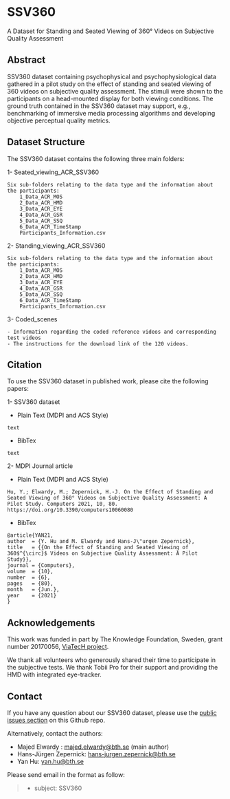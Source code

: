 # SSV360
A Dataset for Standing and Seated Viewing of 360° Videos on Subjective Quality Assessment

## Abstract
SSV360 dataset containing psychophysical and psychophysiological data gathered in a pilot study on the effect of standing and seated viewing of 360 videos on subjective quality assessment. The stimuli were shown to the participants on a head-mounted display for both viewing conditions. The ground truth contained in the SSV360 dataset may support, e.g., benchmarking of immersive media processing algorithms and developing objective perceptual quality metrics.

## Dataset Structure
The SSV360 dataset contains the following three main folders:

1- Seated_viewing_ACR_SSV360

	Six sub-folders relating to the data type and the information about the participants:
		1_Data_ACR_MOS
		2_Data_ACR_HMD
		3_Data_ACR_EYE
		4_Data_ACR_GSR
		5_Data_ACR_SSQ
		6_Data_ACR_TimeStamp
		Participants_Information.csv

2- Standing_viewing_ACR_SSV360

	Six sub-folders relating to the data type and the information about the participants:
		1_Data_ACR_MOS
		2_Data_ACR_HMD
		3_Data_ACR_EYE
		4_Data_ACR_GSR
		5_Data_ACR_SSQ
		6_Data_ACR_TimeStamp
		Participants_Information.csv

3- Coded_scenes

	- Information regarding the coded reference videos and corresponding test videos
	- The instructions for the download link of the 120 videos.

## Citation
To use the SSV360 dataset in published work, please cite the following papers:

1- SSV360 dataset


- Plain Text (MDPI and ACS Style)
```
text
```

- BibTex
```
text
```

2- MDPI Journal article

- Plain Text (MDPI and ACS Style)
```
Hu, Y.; Elwardy, M.; Zepernick, H.-J. On the Effect of Standing and Seated Viewing of 360° Videos on Subjective Quality Assessment: A Pilot Study. Computers 2021, 10, 80. https://doi.org/10.3390/computers10060080
```


- BibTex
```
@article{YAN21,
author  = {Y. Hu and M. Elwardy and Hans-J\"urgen Zepernick},
title   = {{On the Effect of Standing and Seated Viewing of 360$^{\circ}$ Videos on Subjective Quality Assessment: A Pilot Study}},
journal = {Computers},
volume  = {10},
number  = {6},
pages   = {80},
month   = {Jun.},
year    = {2021}
}
```


## Acknowledgements
This work was funded in part by The Knowledge Foundation, Sweden, grant number 20170056, [ViaTecH project](https://a.bth.se/viatech-synergy/).

We thank all volunteers who generously shared their time to participate in the subjective tests. We thank Tobii Pro for their support and providing the HMD with integrated eye-tracker.


## Contact
If you have any question about our SSV360 dataset, please use the [public issues section](https://github.com/MajedElwardy/SSV360/issues) on this Github repo. 

Alternatively, contact the authors:
- Majed Elwardy : majed.elwardy@bth.se (main author)
- Hans-Jürgen Zepernick: hans-jurgen.zepernick@bth.se
- Yan Hu: yan.hu@bth.se

Please send email in the format as follow:

> * subject: SSV360


